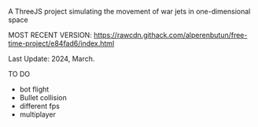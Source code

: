 A ThreeJS project simulating the movement of war jets in one-dimensional space

MOST RECENT VERSION: https://rawcdn.githack.com/alperenbutun/free-time-project/e84fad6/index.html

Last Update: 2024, March.

TO DO
* bot flight
* Bullet collision
* different fps
* multiplayer

